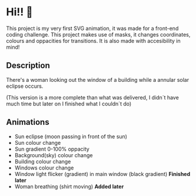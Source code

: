 # Hi!! 👋

This project is my very first SVG animation, it was made for a front-end coding challenge.
This project makes use of masks, it changes coordinates, colours and oppacities for transitions. It is also made with accesibility in mind!

## Description

There's a woman looking out the window of a building while a annular solar eclipse occurs.

(This version is a more complete than what was delivered, I didn´t have much time but later on I finished what I couldn´t do)

## Animations

- Sun eclipse (moon passing in front of the sun)
- Sun colour change
- Sun gradient 0-100% oppacity
- Background(sky) colour change
- Building colour change
- Windows colour change
- Window light flicker (gradient) in main window (black gradient) **Finished later**
- Woman breathing (shirt moving) **Added later**
